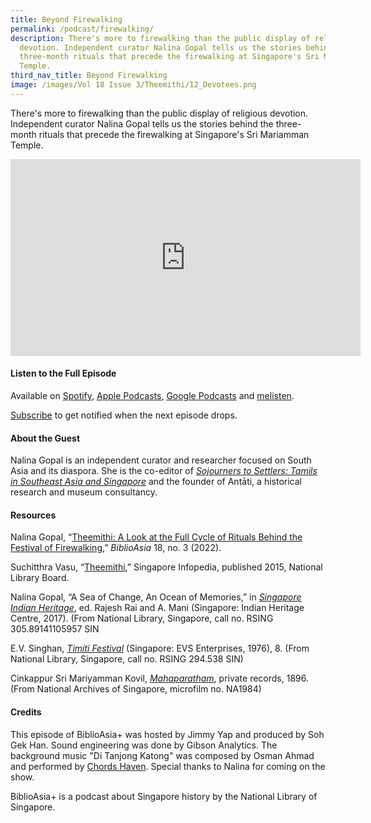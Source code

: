 ```yaml
---
title: Beyond Firewalking
permalink: /podcast/firewalking/
description: There's more to firewalking than the public display of religious
  devotion. Independent curator Nalina Gopal tells us the stories behind the
  three-month rituals that precede the firewalking at Singapore's Sri Mariamman
  Temple.
third_nav_title: Beyond Firewalking
image: /images/Vol 18 Issue 3/Theemithi/12_Devotees.png
---
```

There's more to firewalking than the public display of religious devotion. Independent curator Nalina Gopal tells us the stories behind the three-month rituals that precede the firewalking at Singapore's Sri Mariamman Temple.

<iframe allowfullscreen="" allow="accelerometer; autoplay; clipboard-write; encrypted-media; gyroscope; picture-in-picture; web-share" frameborder="0" title="YouTube video player" src="https://www.youtube.com/embed/UxxgjVs0_BE?si=choKE4-txEGtopZS" height="315" width="560"></iframe>

#### **Listen to the Full Episode** ####
Available on [Spotify](https://open.spotify.com/episode/5w9yBquKXj0K3RFPDkYx1W), [Apple Podcasts](https://podcasts.apple.com/us/podcast/beyond-firewalking/id1688142751?i=1000620602266), [Google Podcasts](https://podcasts.google.com/feed/aHR0cHM6Ly9mZWVkcy5jYXB0aXZhdGUuZm0vYmlibGlvYXNpYS8/episode/ZmU5ZDI0ZTUtY2JiZS00NWMzLThlNTItN2U4ZDI0ODg3NjRl?sa=X&amp;ved=0CAUQkfYCahcKEwi4krWC35WAAxUAAAAAHQAAAAAQAQ) and [melisten](https://www.melisten.sg/podcast/playlist/BiblioAsia%2B-2115156/Beyond-Firewalking-2115221).

[Subscribe](https://open.spotify.com/show/66PYiIthr1KqQhJ82XH4DN) to get notified when the next episode drops.

#### **About the Guest** ####
Nalina Gopal is an independent curator and researcher focused on South Asia and its diaspora. She is the co-editor of [*Sojourners to Settlers: Tamils in Southeast Asia and Singapore*](https://eservice.nlb.gov.sg/item_holding.aspx?bid=204343146) and the founder of Antāti, a historical research and museum consultancy. 


#### **Resources** ####
Nalina Gopal, “[Theemithi: A Look at the Full Cycle of Rituals Behind the Festival of Firewalking](https://biblioasia.nlb.gov.sg/vol-18/issue-3/oct-dec-2022/theemithi-firewalking-festival/),” *BiblioAsia* 18, no. 3 (2022). 

Suchitthra Vasu, “[Theemithi](https://eresources.nlb.gov.sg/infopedia/articles/SIP_762_2004-12-23.html),” Singapore Infopedia, published 2015, National Library Board. 

Nalina Gopal, “A Sea of Change, An Ocean of Memories,” in [*Singapore Indian Heritage*](https://eservice.nlb.gov.sg/item_holding.aspx?bid=203015142), ed. Rajesh Rai and A. Mani (Singapore: Indian Heritage Centre, 2017). (From National Library, Singapore, call no. RSING 305.89141105957 SIN

E.V. Singhan, [*Timiti Festival*](https://eservice.nlb.gov.sg/item_holding.aspx?bid=4082121) (Singapore: EVS Enterprises, 1976), 8. (From National Library, Singapore, call no. RSING 294.538 SIN)

Cinkappur Sri Mariyamman Kovil, [*Mahaparatham*](https://www.nas.gov.sg/archivesonline/private_records/record-details/dc98e21f-115b-11e3-83d5-0050568939ad), private records, 1896. (From National Archives of Singapore, microfilm no. NA1984)


#### **Credits** ####
This episode of BiblioAsia+ was hosted by Jimmy Yap and produced by Soh Gek Han. Sound engineering was done by Gibson Analytics. The background music "Di Tanjong Katong" was composed by Osman Ahmad and performed by&nbsp;[Chords Haven](https://www.youtube.com/watch?v=uA2v7ka5TAI). Special thanks to Nalina for coming on the show.

BiblioAsia+ is a podcast about Singapore history by the National Library of Singapore.